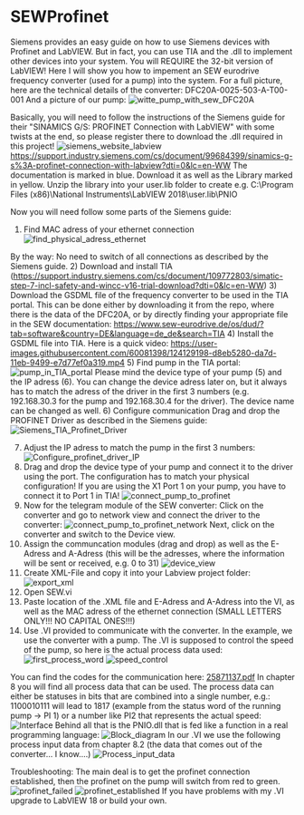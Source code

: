 # SEWProfinet

Siemens provides an easy guide on how to use Siemens devices with Profinet and LabVIEW. But in fact, you can use TIA and the .dll to implement other devices into your system.
You will REQUIRE the 32-bit version of LabVIEW!
Here I will show you how to impement an SEW eurodrive frequency converter (used for a pump) into the system.
For a full picture, here are the technical details of the converter: DFC20A-0025-503-A-T00-001
And a picture of our pump:
![witte_pump_with_sew_DFC20A](https://user-images.githubusercontent.com/60081398/124143405-61bcbb00-da8b-11eb-933f-50091c5d42d3.jpg)


Basically, you will need to follow the instructions of the Siemens guide for their "SINAMICS G/S: PROFINET Connection with LabVIEW" with some twists at the end, so please register there to download the .dll required in this project!
![siemens_website_labview](https://user-images.githubusercontent.com/60081398/124143800-b6603600-da8b-11eb-82a9-f88e97f3488c.png)
https://support.industry.siemens.com/cs/document/99684399/sinamics-g-s%3A-profinet-connection-with-labview?dti=0&lc=en-WW
The documentation is marked in blue. Download it as well as the Library marked in yellow. Unzip the library into your user.lib folder to create e.g. C:\Program Files (x86)\National Instruments\LabVIEW 2018\user.lib\PNIO 

Now you will need follow some parts of the Siemens guide:
1) Find MAC adress of your ethernet connection
![find_physical_adress_ethernet](https://user-images.githubusercontent.com/60081398/124143491-7600b800-da8b-11eb-95a5-1ab670f75c51.PNG)

By the way: No need to switch of all connections as described by the Siemens guide.
2) Download and install TIA (https://support.industry.siemens.com/cs/document/109772803/simatic-step-7-incl-safety-and-wincc-v16-trial-download?dti=0&lc=en-WW)
3) Download the GSDML file of the frequency converter to be used in the TIA portal. This can be done either by downloading it from the repo, where there is the data of the DFC20A, or by directly finding your appropriate file in the SEW documentation: https://www.sew-eurodrive.de/os/dud/?tab=software&country=DE&language=de_de&search=TIA
4) Install the GSDML file into TIA. Here is a quick video: 
https://user-images.githubusercontent.com/60081398/124129198-d8eb5280-da7d-11eb-9499-e7d77ef0a319.mp4
5) Find pump in the TIA portal:
![pump_in_TIA_portal](https://user-images.githubusercontent.com/60081398/124132657-5795bf00-da81-11eb-93a6-d1fb72ad76da.jpg)
Please mind the device type of your pump (5) and the IP adress (6). You can change the device adress later on, but it always has to match the adress of the driver in the first 3 numbers (e.g. 192.168.30.3 for the pump and 192.168.30.4 for the driver). The device name can be changed as well.
6) Configure communication
Drag and drop the PROFINET Driver as described in the Siemens guide:
![Siemens_TIA_Profinet_Driver](https://user-images.githubusercontent.com/60081398/124133775-75afef00-da82-11eb-986e-82a64d18100a.PNG)

7) Adjust the IP adress to match the pump in the first 3 numbers:
![Configure_profinet_driver_IP](https://user-images.githubusercontent.com/60081398/124134406-19010400-da83-11eb-91d9-105aa9aebdd2.jpg)
8) Drag and drop the device type of your pump and connect it to the driver using the port. The configuration has to match your physical configuration! If you are using the X1 Port 1 on your pump, you have to connect it to Port 1 in TIA!
![connect_pump_to_profinet](https://user-images.githubusercontent.com/60081398/124137075-9fb6e080-da85-11eb-9f59-7703e808f91a.jpg)
9) Now for the telegram module of the SEW converter: Click on the converter and go to network view and connect the driver to the converter:
![connect_pump_to_profinet_network](https://user-images.githubusercontent.com/60081398/124137503-076d2b80-da86-11eb-864a-30041d09a0dd.jpg)
Next, click on the converter and switch to the Device view.
10) Assign the communcation modules (drag and drop) as well as the E-Adress and A-Adress (this will be the adresses, where the information will be sent or received, e.g. 0 to 31)
![device_view](https://user-images.githubusercontent.com/60081398/124138120-a2660580-da86-11eb-964d-8d2c4f6cd63a.jpg)
11) Create XML-File and copy it into your Labview project folder:
![export_xml](https://user-images.githubusercontent.com/60081398/124138541-07b9f680-da87-11eb-8fc6-c41550a13792.jpg)
12) Open SEW.vi
13) Paste location of the .XML file and E-Adress and A-Adress into the VI, as well as the MAC adress of the ethernet connection (SMALL LETTERS ONLY!!! NO CAPITAL ONES!!!)
14) Use .VI provided to communicate with the converter. In the example, we use the converter with a pump. The .VI is supposed to control the speed of the pump, so here is the actual process data used:
![first_process_word](https://user-images.githubusercontent.com/60081398/124140581-e2c68300-da88-11eb-8ca3-d7eb951f5e40.PNG)
![speed_control](https://user-images.githubusercontent.com/60081398/124140588-e3f7b000-da88-11eb-8008-0894db54ee58.PNG)

You can find the codes for the communication here:
[25871137.pdf](https://github.com/HeisenZergA/SEWProfinetLabview/files/6748825/25871137.pdf)
In chapter 8 you will find all process data that can be used. The process data can either be statuses in bits that are combined into a single number, e.g.: 1100010111 will lead to 1817 (example from the status word of the running pump -> PI 1) or a number like PI2 that represents the actual speed:
![Interface](https://user-images.githubusercontent.com/60081398/124142372-751b5680-da8a-11eb-8311-b128dd5dfff1.PNG)
Behind all that is the PNIO.dll that is fed like a function in a real programming language:
![Block_diagram](https://user-images.githubusercontent.com/60081398/124142908-efe47180-da8a-11eb-857d-ddb42564298c.PNG)
In our .VI we use the following process input data from chapter 8.2 (the data that comes out of the converter... I know....)
![Process_input_data](https://user-images.githubusercontent.com/60081398/124141129-6e401400-da89-11eb-959d-c7dd3a0441d8.PNG)

Troubleshooting:
The main deal is to get the profinet connection established, then the profinet on the pump will switch from red to green.
![profinet_failed](https://user-images.githubusercontent.com/60081398/124143149-2a4e0e80-da8b-11eb-8ad7-019d3a3499e0.jpg)
![profinet_established](https://user-images.githubusercontent.com/60081398/124143168-2d48ff00-da8b-11eb-9a53-e843d34fd6c5.jpg)
If you have problems with my .VI upgrade to LabVIEW 18 or build your own.
